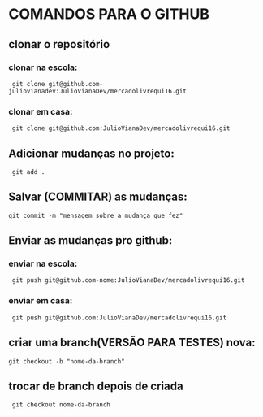 # COMANDOS PARA O GITHUB 

## clonar o repositório

### clonar na escola: 

``` git clone git@github.com-juliovianadev:JulioVianaDev/mercadolivrequi16.git```

### clonar em casa: 

``` git clone git@github.com:JulioVianaDev/mercadolivrequi16.git```

## Adicionar mudanças no projeto:

``` git add .```

## Salvar (COMMITAR) as mudanças:

``` git commit -m "mensagem sobre a mudança que fez" ```

## Enviar as mudanças pro github:

### enviar na escola: 

``` git push git@github.com-nome:JulioVianaDev/mercadolivrequi16.git```

### enviar em casa: 

``` git push git@github.com:JulioVianaDev/mercadolivrequi16.git```

## criar uma branch(VERSÃO PARA TESTES) nova:

``` git checkout -b "nome-da-branch" ```

## trocar de branch depois de criada

``` git checkout nome-da-branch```